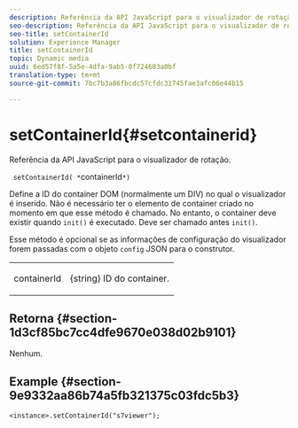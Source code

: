 ```yaml
---
description: Referência da API JavaScript para o visualizador de rotação.
seo-description: Referência da API JavaScript para o visualizador de rotação.
seo-title: setContainerId
solution: Experience Manager
title: setContainerId
topic: Dynamic media
uuid: 6ed57f8f-5a5e-4dfa-9ab5-0f724603a0bf
translation-type: tm+mt
source-git-commit: 7bc7b3a86fbcdc57cfdc31745fae3afc06e44b15

---
```



# setContainerId{#setcontainerid}

Referência da API JavaScript para o visualizador de rotação.

` setContainerId( *`containerId`*)`

Define a ID do container DOM (normalmente um DIV) no qual o visualizador é inserido. Não é necessário ter o elemento de container criado no momento em que esse método é chamado. No entanto, o container deve existir quando `init()` é executado. Deve ser chamado antes `init()`.

Esse método é opcional se as informações de configuração do visualizador forem passadas com o objeto `config` JSON para o construtor.

<table id="table_896DFF34A68A403DB93A6D597461A573"> 
 <tbody> 
  <tr> 
   <td colname="col1"> <p> <span class="codeph"> <span class="varname"> containerId </span></span> </p> </td> 
   <td colname="col2"> <p> <span class="codeph"> {string} </span> ID do container. </p> </td> 
  </tr> 
 </tbody> 
</table>

## Retorna {#section-1d3cf85bc7cc4dfe9670e038d02b9101}

Nenhum.

## Example {#section-9e9332aa86b74a5fb321375c03fdc5b3}

```
<instance>.setContainerId("s7viewer");
```

